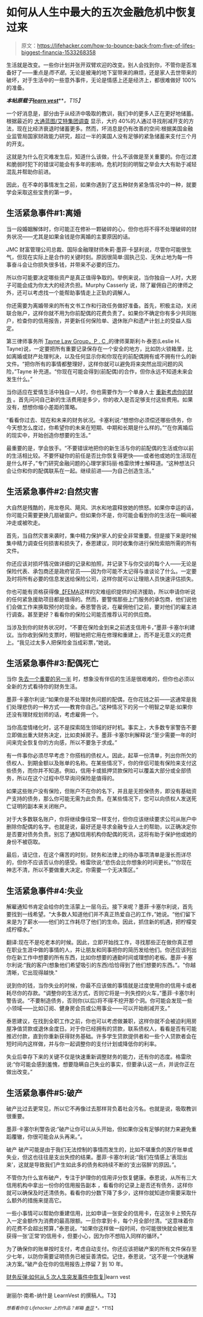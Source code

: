 # 如何从人生中最大的五次金融危机中恢复过来

> 原文：<https://lifehacker.com/how-to-bounce-back-from-five-of-lifes-biggest-financia-1533268358>

生活就是改变。一些你计划并张开双臂欢迎的改变。别人会找到你，不管你是否准备好了——重点是*而不是*。无论是被淹的地下室带来的麻烦，还是家人去世带来的破坏，对于生活中的一些意外事件，无论是情感上还是经济上，都很难做好 100%的准备。



***本帖原载于***[***learn vest***](http://www.learnvest.com/2014/02/financial-bounce-back-how-to-recover-from-5-life-emergencies/)***。*T15】**

一个好消息是，部分由于从经济中吸取的教训，我们中的更多人正在更好地储蓄。根据最近的 [大通蓝图/艾特集团调查](https://www.chase.com/online/chase_blueprint/document/FINAL_Aite_Report_ada.pdf) 显示，大约 40%的人通过寻找削减开支的方法，现在比经济衰退时储蓄更多。然而，坏消息是仍有改善的空间:根据美国金融业监管局国家财政能力研究，超过一半的美国人没有足够的紧急储蓄来支付三个月的开支。

这就是为什么在灾难发生后，知道什么该做，什么不该做是至关重要的。你在过渡和脆弱时犯下的错误可能会有多年的影响，危机时刻的明智之举会大大有助于减轻混乱并帮助你前进。

因此，在不幸的事情发生之前，如果你遇到了这五种财务紧急情况中的一种，就要学会采取这些宝贵的第一步。

## 生活紧急事件#1:离婚

当一段婚姻解体时，你可能正在修补一颗破碎的心，但你也将不得不处理破碎的财务状况——尤其是如果金钱是你离婚的主要原因的话。

JMC 财富管理公司总裁、国际金融理财师朱莉·墨菲·卡瑟利说，尽管你可能很生气，但现在实际上是合作的关键时刻。原因很简单:固执己见、无休止地为每一件事奋斗会让你损失很多钱，并带来不必要的压力。

所以你可能要决定哪些资产是真正值得争取的。举例来说，当你独自一人时，大房子可能会成为你太大的经济负担。Murphy Casserly 说，除了雇佣自己的律师之外，还可以考虑找一个能帮助事情走上正轨的调解人。

你还需要为离婚带来的所有文书工作和行政任务做好准备。首先，积极主动，关闭联合账户，这样你就不用为你前配偶的花费负责了。如果你不确定你有多少共同账户，检查你的信用报告，并更新任何保险单、退休账户和遗产计划上的受益人指定。

第三律师事务所 [Tayne Law Group，P . C .](http://www.taynelaw.com/)的律师莱斯利·h·泰恩(Leslie H. Tayne)说，一定要把所有重要记录保存在一个安全的地方，比如防火锁箱里，比如离婚或财产处理判决，以及任何显示你和你现在的前配偶拥有或不拥有什么的新文件。“把你所有的事情都整理好，这样你就可以避免将来突然出现问题的风险，”Tayne 补充道。“你现在可能会得到(前配偶)的合作，但你永远不知道未来会发生什么。”

当你适应在爱情生活中独自一人时，你也需要作为一个单身人士 [重新考虑你的财务](https://lifehacker.com/how-to-find-your-financial-footing-after-a-divorce-1529864817) 。首先问问自己新的生活费用是多少，你的收入是否足够支付这些费用。如果没有，想想你缩小差距的策略。

“看看你过去、现在和未来的财务状况。卡塞利说:“想想你必须偿还哪些债务，你今天想怎么度过，你希望你的未来在短期、中期和长期是什么样的。”“在你离婚后的现实中，开始创造你想要的生活。”

最重要的是，学会放手。“不要错误地把你的新生活与你的前配偶的生活或你以前的生活相比较。不要怀疑你的前任是否比你恢复得更快——或者他或她的生活现在是什么样子，”专门研究金融问题的心理学家玛丽·格雷欣博士解释道。“这种想法只会让你和你的配偶联系在一起。继续前进——为自己创造生活。”

## 生活紧急事件#2:自然灾害

大自然是残酷的，用龙卷风、飓风、洪水和地震释放她的愤怒。如果你幸运的话，你可能只需要更换几扇破窗户。但如果你不是，你可能会看到你的生活在一瞬间被冲走或被吹走。

首先，当自然灾害来袭时，集中精力保护家人的安全非常重要。但是接下来是时候集中精力调查任何损害和损失了，泰恩建议，同时收集你进行保险索赔所需的所有文件。

你还应该对损坏情况做详细的记录和拍照，并记录下与你交谈的每个人——无论是保险代表、承包商还是政府官员——因为你可能不太记得与谁谈论了什么。一定要及时将所有必要的信息发送给保险公司，这样你就可以让理赔人员快速评估损失。

你也可能有资格获得像[【FEMA](http://www.fema.gov/apply-assistance)这样的灾难组织提供的经济援助，所以申请你听说的任何紧急援助项目都是值得的。然而，要警惕那些上门服务的承包商，他们说他们会做工作来换取预付的现金。泰恩警告说，在雇佣他们之前，要对他们的雇主进行调查。甚至更好？看看你的保险公司能否推荐认可的供应商。

当涉及到你的财务状况时，“不要在保险金到来之前透支信用卡，”墨菲·卡塞尔利建议。当你收到保险支票时，明智地把它用在修理和重建上，而不是无意义的花费上。“我见过太多人把保险金当成彩票，”她说。

## 生活紧急事件#3:配偶死亡

当你 [失去一个重要的另一半](https://lifehacker.com/how-do-i-prepare-for-the-death-of-a-family-member-5988635) 时，想象没有伴侣的生活是很艰难的，但你也必须以全新的方式看待你的财务生活。

墨菲·卡塞尔利说:“如果你是不处理财务问题的配偶，在你花钱之前——这通常是我们处理悲伤的一种方式——教育你自己。”这种情况下的另一个明智之举是:如果你还没有理财规划师的话，考虑雇佣一个。

当你高度情绪化时，这不是探索陌生领域的好时机。事实上，大多数专家警告不要立即做出重大财务决定，比如卖掉房子。墨菲·卡塞尔利解释说:“至少需要一年的时间来完全恢复你的方向感，所以不要急于求成。”

有一件事你必须尽早考虑？你搭档的债权人。因此，起草一份清单，列出你所欠的债权人、到期金额以及账单的名称。在某些情况下，你的伴侣可能有保险来支付这些债务，而你并不知道。例如，信用卡或抵押贷款保险可以覆盖大部分或全部债务，所以在这个过程中尽早询问保险是值得的。

如果这些账户没有保险，但账户不在你的名下，并且是无担保债务，即没有基础资产支持的债务，那么你可能无需为此负责。在某些情况下，您可以向债权人发送死亡证明的副本来关闭帐户。

对于大多数联名账户，你将继续像往常一样支付，但你应该继续要求公司从账户中删除你配偶的名字。也就是说，最好还是寻求金融专业人士的帮助，以正确决定你是否要对债务负责。别忘了通知信用机构你配偶的死讯，这将有助于保护他或她的身份不被窃取。

最后，请记住，在这个痛苦的时刻，财务和法律上的待办事项清单是漫长而详尽的，但你不应该否认你的感受。格雷欣说:“悲伤会比你想象的时间更长。”“你现在神志不清，所以不要做重大决定。你需要一个无决策区。”

## 生活紧急事件#4:失业

解雇通知书肯定会给你的生活蒙上一层乌云。接下来呢？墨菲·卡塞尔利说，首先要找到一线希望。“大多数人知道他们并不真正热爱自己的工作，”她说。“他们留下来是为了薪水——他们的工作耗尽了他们的生命。因此，抓住新的机遇，把柠檬变成柠檬水。”

翻译:现在不是吃老本的时候。因此，立即开始找工作，寻找那些正在做你真正想在职业生涯中做的事情的人，并让朋友和同事把你的简历发给他们。你还应该列出你在新工作中想要的所有东西，比如你想要的通勤时间或理想的老板。墨菲·卡塞尔利说:“我的客户(想象他们希望吸引的东西)恰恰得到了他们想要的东西。”。"你越清晰，它出现得越快."

说到你的钱，当你失业的时候，你最不应该做的事情就是过度使用你的信用卡或者耗尽你的存款。“调整你的生活方式，否则它将是一列失控的火车，”墨菲·卡塞尔利警告说。“不要制造债务，否则你(以后)将不得不挖开那个洞。你可能会发现一些小领域——比如订阅、健身房会员或公用事业——可以开始削减开支。”

泰恩建议，在找到全职工作之前，你也可以考虑做兼职，这样你就不会被迫利用房屋净值贷款或退休金度日。对于你已经拥有的贷款，联系债权人，看看是否有可能推迟付款，直到你重新获得财务基础。许多学生贷款提供者和一些个人贷款者会在短时间内这样做，并与你一起调整你的支付计划或降低你的利率。

失业后幸存下来的关键不仅是快速重新调整财务的能力，还有你的态度。格雷欣说:“你可能会感到羞愧，想要隐瞒自己失业的事实，但要承认这一点，并说你正在做出改变。”

## 生活紧急事件#5:破产

破产比过去更常见，所以它不再像过去那样背负着社会污名。也就是说，吸取教训很重要。

墨菲·卡塞尔利警告说:“破产让你可以从头开始，但如果你没有足够的财力来避免重蹈覆辙，你很可能会从头再来。”。

破产 破产可能是由于我们无法控制的事情而发生的，比如不堪重负的医疗账单或失业，但这也往往是支出失控的结果。墨菲·卡塞尔利说:“我们在情感上‘表现出来’，这就是导致我们产生如此多的债务和持续不断的‘支出宿醉’的原因。”。

不管你为什么宣布破产，专注于护理你的信用评分恢复健康。泰恩说，从所有三大信用机构中拿出一份你的信用报告副本 ，看看你的记录上是否还有债务，这样你就可以确保及时还清债务。看看你的分数下降了多少，这样你就知道你需要采取什么额外的措施来提高它。

一些小事情可以帮助你重建信用，比如申请一张安全的信用卡，在这张卡上预先存入一定金额作为消费的最高限额。一旦你拿到卡，每个月全部付清。“这意味着你的花费不会超出预算，”泰恩说。“如果你这样做一段时间，你可能很快就会被批准获得一张‘正常’的信用卡，但要小心，因为你不想陷入同样的循环。”

为了确保你的账单按时支付，考虑自动支付。你还应该把破产案的所有文件保存至少七年，以防你需要证明债务已被妥善清偿。记住，泰恩说，“这不是一个快速解决方案。”破产会在你的信用报告上停留 7 到 10 年。

[财务反弹:如何从 5 次人生突发事件中恢复](http://www.learnvest.com/2014/02/financial-bounce-back-how-to-recover-from-5-life-emergencies/)[|](http://www.getrichslowly.org/blog/2013/07/11/the-truth-about-being-broke/)learn vest

* * *

谢丽尔·南希-纳什是 LearnVest 的撰稿人。T3】

<small>*想看看你在 Lifehacker 上的作品？邮箱*</small> [<small>*泰莎*</small>](https://mail.google.com/mail/?view=cm&fs=1&tf=1&to=tessa@lifehacker.com) <small>*。*T15】</small>